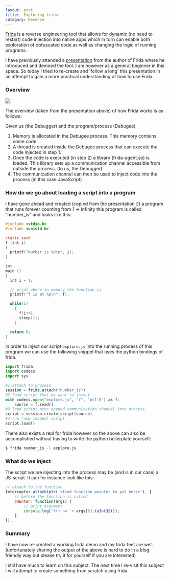 ```yaml
---
layout: post
title:  Exploring frida
category: Reverse
---
```


[Frida](https://frida.re/docs/home/) is a reverse engineering tool
that allows for dynamic (no need to restart) code injection
into native apps which in turn can enable both exploration of
obfuscated code as well as changing the logic of running programs.

I have previously attended a [presentation](https://www.youtube.com/watch?v=S8a8ym-FGnA) from the author of
Frida where he introduced and demoed the tool. I am however as a general
beginner in this space. So today I tried to re-create
and 'follow a long' this presentation in an attempt
to gain a more practical understanding of how to
use Frida.

### Overview

![]({{site.baseurl}}/assets/img/frida/overview.png)

The overview (taken from the presentation above) of how Frida works
is as follows:

Given us (the Debugger) and the program/process (Debugee)

1) Memory is allocated in the Debugee process. This memory contains some code.
2) A thread is created inside the Debugee process that can execute the code injected in step 1.
3) Once the code is executed (in step 2) a library (frida-agent.so) is loaded.
   This library sets up a communication channel accessible from outside the process. (to us, the Debugger)
4) The communication channel can then be used to inject code into the process (in this case JavaScript)


### How do we go about loading a script into a program

I have gone ahead and created (copied from the presentation :))
a program that runs forever counting from 1 -> infinity
this program is called "number_is" and looks like this:

``` c
#include <stdio.h>
#include <unistd.h>

static void
f (int i)
{
  printf("Number is %d\n", i);
}

int
main ()
{
  int i = 1;

  // print where in memory the function is
  printf("f is at %p\n", f);

  while(1)
    {
      f(i++);
      sleep(1);
    }

  return 0;
}
```


In order to inject our script `explore.js` into the running process of
this program we can use the following snippet that
uses the python bindings of frida.

``` python
import frida
import codecs
import sys

#1 attach to process
session = frida.attach("number_is")
#2 load script that we want to inject
with codecs.open("explore.js", "r", "utf-8") as f:
    source = f.read()
#3 load script over opened communication channel into process
script = session.create_script(source)
#4 run (now loaded) script
script.load()
```

There also exists a repl for frida however so the above can also be accomplished
without having to write the python boilerplate yourself:

``` bash
$ frida number_is -l explore.js
```


### What do we inject

The script we are injecting into the process may be (and is in our case) a JS-script.
It can for instance look like this:


``` javascript
// attach to the function
Interceptor.attach(ptr('<find function pointer to put here>'), {
    // before the function is called
    onEnter: function(args) {
        // print argument
        console.log('f() n=' + args[0].toInt32());
    }
});
```

### Summary

I have now re-created a working frida demo and my frida feet are wet.
(unfortunately sharing the output of the above is hard to do in a blog
friendly way but please try it for yourself if you are interested)

I still have much to learn on this subject.
The next time I re-visit this subject I will attempt to create something from scratch
using frida.
